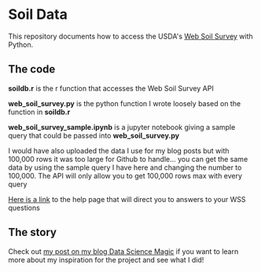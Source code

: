 # Soil Data

This repository documents how to access the USDA's [Web Soil Survey](https://websoilsurvey.sc.egov.usda.gov/App/HomePage.htm) with Python.


## The code

**soildb.r** is the r function that accesses the Web Soil Survey API

**web_soil_survey.py** is the python function I wrote loosely based on the function in **soildb.r**

**web_soil_survey_sample.ipynb** is a jupyter notebook giving a sample query that could be passed into **web_soil_survey.py**

I would have also uploaded the data I use for my blog posts but with 100,000 rows it was too large for Github to handle... you can get the same data by using the sample query I have here and changing the number to 100,000. The API will only allow you to get 100,000 rows max with every query

[Here is a link](https://sdmdataaccess.nrcs.usda.gov/) to the help page that will direct you to answers to your WSS questions


## The story

Check out [my post on my blog Data Science Magic](https://www.datasciencemagic.org/2022/10/21/Getting-Dirty-Getting-Data.html) if you want to learn more about my inspiration for the project and see what I did!
